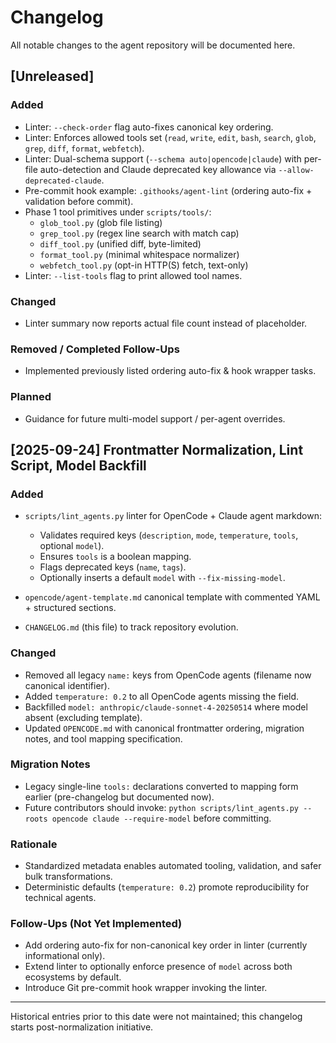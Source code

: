 # Changelog

All notable changes to the agent repository will be documented here.

## [Unreleased]
### Added
- Linter: `--check-order` flag auto-fixes canonical key ordering.
- Linter: Enforces allowed tools set (`read`, `write`, `edit`, `bash`, `search`, `glob`, `grep`, `diff`, `format`, `webfetch`).
- Linter: Dual-schema support (`--schema auto|opencode|claude`) with per-file auto-detection and Claude deprecated key allowance via `--allow-deprecated-claude`.
- Pre-commit hook example: `.githooks/agent-lint` (ordering auto-fix + validation before commit).
- Phase 1 tool primitives under `scripts/tools/`:
  - `glob_tool.py` (glob file listing)
  - `grep_tool.py` (regex line search with match cap)
  - `diff_tool.py` (unified diff, byte-limited)
  - `format_tool.py` (minimal whitespace normalizer)
  - `webfetch_tool.py` (opt-in HTTP(S) fetch, text-only)
- Linter: `--list-tools` flag to print allowed tool names.


### Changed
- Linter summary now reports actual file count instead of placeholder.

### Removed / Completed Follow-Ups
- Implemented previously listed ordering auto-fix & hook wrapper tasks.

### Planned
- Guidance for future multi-model support / per-agent overrides.

## [2025-09-24] Frontmatter Normalization, Lint Script, Model Backfill
### Added
- `scripts/lint_agents.py` linter for OpenCode + Claude agent markdown:
  - Validates required keys (`description`, `mode`, `temperature`, `tools`, optional `model`).
  - Ensures `tools` is a boolean mapping.
  - Flags deprecated keys (`name`, `tags`).
  - Optionally inserts a default `model` with `--fix-missing-model`.

- `opencode/agent-template.md` canonical template with commented YAML + structured sections.
- `CHANGELOG.md` (this file) to track repository evolution.

### Changed
- Removed all legacy `name:` keys from OpenCode agents (filename now canonical identifier).
- Added `temperature: 0.2` to all OpenCode agents missing the field.
- Backfilled `model: anthropic/claude-sonnet-4-20250514` where model absent (excluding template).
- Updated `OPENCODE.md` with canonical frontmatter ordering, migration notes, and tool mapping specification.

### Migration Notes
- Legacy single-line `tools:` declarations converted to mapping form earlier (pre-changelog but documented now).
- Future contributors should invoke: `python scripts/lint_agents.py --roots opencode claude --require-model` before committing.

### Rationale
- Standardized metadata enables automated tooling, validation, and safer bulk transformations.
- Deterministic defaults (`temperature: 0.2`) promote reproducibility for technical agents.

### Follow-Ups (Not Yet Implemented)
- Add ordering auto-fix for non-canonical key order in linter (currently informational only).
- Extend linter to optionally enforce presence of `model` across both ecosystems by default.
- Introduce Git pre-commit hook wrapper invoking the linter.

---
Historical entries prior to this date were not maintained; this changelog starts post-normalization initiative.
